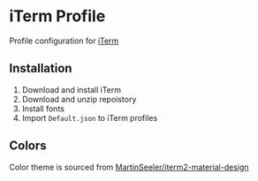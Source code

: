 # iTerm Profile

Profile configuration for [iTerm](https://iterm2.com/)

## Installation

1. Download and install iTerm
2. Download and unzip repoistory
3. Install fonts
4. Import `Default.json` to iTerm profiles

## Colors

Color theme is sourced from [MartinSeeler/iterm2-material-design](https://github.com/MartinSeeler/iterm2-material-design)
